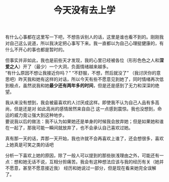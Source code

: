 ﻿---
title: 今天没有去上学
category: 生活
layout: post
---

有什么心事都在这里写一下吧，不想告诉别人的话，这里是谁也看不到的。刚刚我对自己这么说道，所以我决定把心事写下来。我一直都以为自己心理挺健康的，有什么不开心的事也都是暂时的。

但事实并非如此，我也是前些天才发现，我的心里已经被各位（形形色色之人和**深爱之人**）开了（最少）一个大洞，负面情绪越来越多。  
“有什么原因不想让我接近你吗？” “不舒服，不想，然后就没了” （我讨厌你的意思吧）昨天我和她有这样的对话，所以今天有些不愿意见到她了，同时情绪再次低到极点，虽然说我和她**最少还有两年多的时间**，但是还是感到了无力和深深的绝望。

<!-- 作文原因 -->

我从来没有想到，我会被最喜欢的人讨厌成这样。即使我不认为自己人品有多高尚，但是还是对 如此高尚的感情居然来自自己 这一点感到震惊。我也没想到，命运的威力竟让强大到这种地步。  
要说我以后的做法：我不认为如果她还是单身的时候我会放弃她；但是如果她和谁在一起了，那我可能一瞬间就放弃了，也不会承认自己喜欢过她。

真有那一天的话，弄那一天开始，我也许就不会再喜欢上谁了，还会想很多，喜欢上她真是可笑之类的话吧

<!-- 评价 -->

分析一下喜欢上她的原因，除了一般人可以提到的那些肤浅理由之外，可能还有一点：想和她无话不说，互相分担痛苦。我会有这种想法应该与我的经历有关（她并不愿意，甚至不愿意接近我）
经历和她说过一部分，但是现在看来她完全误解了。

<!-- 分析 -->


